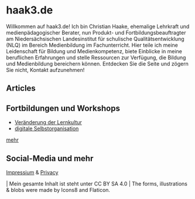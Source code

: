 # haak3.de

Willkommen auf haak3.de! Ich bin Christian Haake, ehemalige Lehrkraft und medienpädagogischer Berater, nun Produkt- und Fortbildungsbeauftragter am Niedersächsischen Landesinstitut für schulische Qualitätsentwicklung (NLQ) im Bereich Medienbildung im Fachunterricht. Hier teile ich meine Leidenschaft für Bildung und Medienkompetenz, biete Einblicke in meine beruflichen Erfahrungen und stelle Ressourcen zur Verfügung, die Bildung und Medienbildung bereichern können. Entdecken Sie die Seite und zögern Sie nicht, Kontakt aufzunehmen!

## Articles 


## Fortbildungen und Workshops 
- [Veränderung der Lernkultur](workshop/2023-04_Veränderung%20der%20Lernkultur.pdf)
- [digitale Selbstorganisation](workshop/2023_Selbstorganisation-Präsenz.pdf)

[mehr](workshops.md)

## Social-Media und mehr


[Impressium](impressum.md) & [Privacy](privacy.md)

| Mein gesamte Inhalt ist steht unter CC BY SA 4.0
| The forms, illustrations & blobs were made by Icons8 and Flaticon.